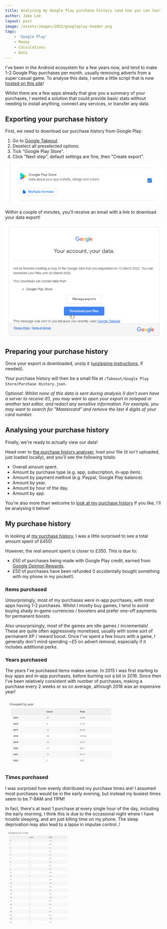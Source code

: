```yaml
---
title: Analysing my Google Play purchase history (and how you can too!)
author: Jake Lee
layout: post
image: /assets/images/2022/googleplay-header.png
tags:
    - 'Google Play'
    - Money
    - Calculations
    - Data
---
```


I've been in the Android ecosystem for a few years now, and tend to make 1-2 Google Play purchases per month, usually removing adverts from a super casual game. To analyse this data, I wrote a little script that is now [hosted on this site](/purchase-history/)!

Whilst there are a few apps already that give you a summary of your purchases, I wanted a solution that could provide basic stats without needing to install anything, connect any services, or transfer any data. 

## Exporting your purchase history

First, we need to download our purchase history from Google Play:

1. Go to [Google Takeout](https://takeout.google.com/settings/takeout).
2. Deselect all preselected options.
3. Tick "Google Play Store".
4. Click "Next step", default settings are fine, then "Create export".

![](/assets/images/2022/googleplay-takeout.png)

Within a couple of minutes, you'll receive an email with a link to download your data export!

![](/assets/images/2022/googleplay-download.png)

## Preparing your purchase history

Once your export is downloaded, unzip it ([unzipping instructions](https://support.microsoft.com/en-us/windows/zip-and-unzip-files-f6dde0a7-0fec-8294-e1d3-703ed85e7ebc), if needed).

Your purchase history will then be a small file at `/Takeout/Google Play Store/Purchase History.json`. 

*Optional: Whilst none of this data is sent during analysis (I don't even have a server to receive it!), you may want to open your export in notepad or another text editor, and redact any sensitive information. For example, you may want to search for "Mastercard" and remove the last 4 digits of your card number.*

## Analysing your purchase history

Finally, we're ready to actually view our data!

Head over to [the purchase history analyser](/purchase-history/), load your file (it isn't uploaded, just loaded locally), and you'll see the following totals:
* Overall amount spent.
* Amount by purchase type (e.g. app, subscription, in-app item).
* Amount by payment method (e.g. Paypal, Google Play balance).
* Amount by year.
* Amount by hour of the day.
* Amount by app.

You're also more than welcome to [look at my purchase history](/purchase-history/?loadsample) if you like, I'll be analysing it below!

## My purchase history

In looking at [my purchase history](/purchase-history/?loadsample), I was a little surprised to see a total amount spent of £450! 

However, the *real* amount spent is closer to £350. This is due to:
* £50 of purchases being made with Google Play credit, earned from [Google Opinion Rewards](https://play.google.com/store/apps/details?id=com.google.android.apps.paidtasks).
* £50 of purchases have been refunded (I accidentally bought something with my phone in my pocket!).

### Items purchased

Unsurprisingly, most of my purchases were in-app purchases, with most apps having 1-2 purchases. Whilst I mostly buy games, I tend to avoid buying shady in-game currencies / boosters and prefer one-off payments for permanent boosts. 

Also unsurprisingly, most of the games are idle games / incrementals! These are quite often aggressively monetised, usually with some sort of permanent XP / reward boost. Once I've spent a few hours with a game, I generally don't mind spending ~£5 on advert removal, especially if it includes additional perks.

### Years purchased

The years I've purchased items makes sense. In 2015 I was first starting to buy apps and in-app purchases, before burning out a bit in 2016. Since then I've been relatively consistent with number of purchases, making a purchase every 2 weeks or so on average, although 2018 was an expensive year!

[![](/assets/images/2022/googleplay-year-thumbnail.png)](/assets/images/2022/googleplay-year.png)

### Times purchased

I was surprised how evenly distributed my purchase times are! I assumed most purchases would be in the early evening, but instead my busiest times seem to be 7-8AM and 11PM! 

In fact, there's at least 1 purchase at every single hour of the day, including the early morning. I think this is due to the occasional night where I have trouble sleeping, and am just killing time on my phone. The sleep deprivation may also lead to a lapse in impulse control..!

[![](/assets/images/2022/googleplay-hour-thumbnail.png)](/assets/images/2022/googleplay-hour.png)
